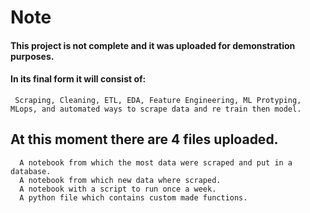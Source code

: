 # Note
#### This project is not complete and it was uploaded for demonstration purposes.
#### In its final form it will consist of:
     Scraping, Cleaning, ETL, EDA, Feature Engineering, ML Protyping, MLops, and automated ways to scrape data and re train then model.
  
## 
## At this moment there are 4 files uploaded.
      A notebook from which the most data were scraped and put in a database.
      A notebook from which new data where scraped.
      A notebook with a script to run once a week.
      A python file which contains custom made functions.

